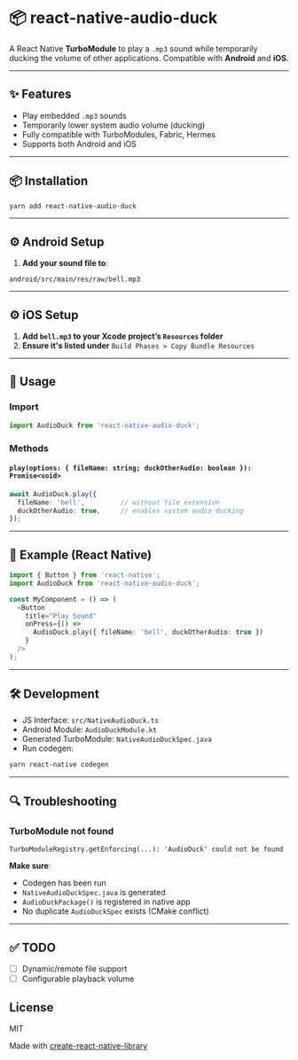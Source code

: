 # 📦 react-native-audio-duck

A React Native **TurboModule** to play a `.mp3` sound while temporarily ducking the volume of other applications.
Compatible with **Android** and **iOS**.

---

## ✨ Features

- Play embedded `.mp3` sounds
- Temporarily lower system audio volume (ducking)
- Fully compatible with TurboModules, Fabric, Hermes
- Supports both Android and iOS

---

## 📦 Installation

```bash
yarn add react-native-audio-duck
```

---

## ⚙️ Android Setup

1. **Add your sound file to**:

```
android/src/main/res/raw/bell.mp3
```

---

## ⚙️ iOS Setup

1. **Add `bell.mp3` to your Xcode project’s `Resources` folder**
2. **Ensure it's listed under**
   `Build Phases > Copy Bundle Resources`

---

## 🧠 Usage

### Import

```ts
import AudioDuck from 'react-native-audio-duck';
```

### Methods

#### `play(options: { fileName: string; duckOtherAudio: boolean }): Promise<void>`

```ts
await AudioDuck.play({
  fileName: 'bell',         // without file extension
  duckOtherAudio: true,     // enables system audio ducking
});
```

---

## 🧪 Example (React Native)

```ts
import { Button } from 'react-native';
import AudioDuck from 'react-native-audio-duck';

const MyComponent = () => (
  <Button
    title="Play Sound"
    onPress={() =>
      AudioDuck.play({ fileName: 'bell', duckOtherAudio: true })
    }
  />
);
```

---

## 🛠️ Development

- JS Interface: `src/NativeAudioDuck.ts`
- Android Module: `AudioDuckModule.kt`
- Generated TurboModule: `NativeAudioDuckSpec.java`
- Run codegen:

```bash
yarn react-native codegen
```

---

## 🔍 Troubleshooting

### TurboModule not found

```
TurboModuleRegistry.getEnforcing(...): 'AudioDuck' could not be found
```

**Make sure**:
- Codegen has been run
- `NativeAudioDuckSpec.java` is generated
- `AudioDuckPackage()` is registered in native app
- No duplicate `AudioDuckSpec` exists (CMake conflict)

---

## ✅ TODO

- [ ] Dynamic/remote file support
- [ ] Configurable playback volume

## License
MIT

Made with [create-react-native-library](https://github.com/callstack/react-native-builder-bob)
